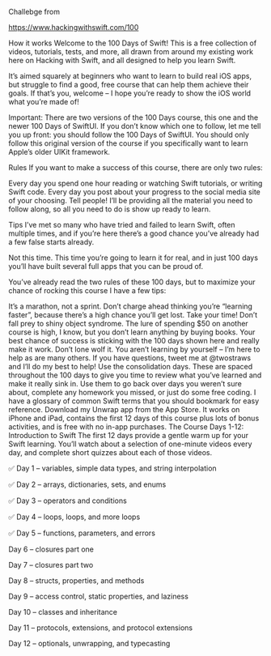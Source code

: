 Challebge from 

https://www.hackingwithswift.com/100



How it works
Welcome to the 100 Days of Swift! This is a free collection of videos, tutorials, tests, and more, all drawn from around my existing work here on Hacking with Swift, and all designed to help you learn Swift.

It’s aimed squarely at beginners who want to learn to build real iOS apps, but struggle to find a good, free course that can help them achieve their goals. If that’s you, welcome – I hope you’re ready to show the iOS world what you’re made of!

Important: There are two versions of the 100 Days course, this one and the newer 100 Days of SwiftUI. If you don’t know which one to follow, let me tell you up front: you should follow the 100 Days of SwiftUI. You should only follow this original version of the course if you specifically want to learn Apple’s older UIKit framework.

 

Rules
If you want to make a success of this course, there are only two rules:

Every day you spend one hour reading or watching Swift tutorials, or writing Swift code.
Every day you post about your progress to the social media site of your choosing. Tell people!
I’ll be providing all the material you need to follow along, so all you need to do is show up ready to learn.

 

Tips
I’ve met so many who have tried and failed to learn Swift, often multiple times, and if you’re here there’s a good chance you’ve already had a few false starts already.

Not this time. This time you’re going to learn it for real, and in just 100 days you’ll have built several full apps that you can be proud of.

You’ve already read the two rules of these 100 days, but to maximize your chance of rocking this course I have a few tips:

It’s a marathon, not a sprint. Don’t charge ahead thinking you’re “learning faster”, because there’s a high chance you’ll get lost. Take your time!
Don’t fall prey to shiny object syndrome. The lure of spending $50 on another course is high, I know, but you don’t learn anything by buying books. Your best chance of success is sticking with the 100 days shown here and really make it work.
Don’t lone wolf it. You aren’t learning by yourself – I’m here to help as are many others. If you have questions, tweet me at @twostraws and I’ll do my best to help!
Use the consolidation days. These are spaced throughout the 100 days to give you time to review what you’ve learned and make it really sink in. Use them to go back over days you weren’t sure about, complete any homework you missed, or just do some free coding.
I have a glossary of common Swift terms that you should bookmark for easy reference.
Download my Unwrap app from the App Store. It works on iPhone and iPad, contains the first 12 days of this course plus lots of bonus activities, and is free with no in-app purchases.
The Course
Days 1-12: Introduction to Swift
The first 12 days provide a gentle warm up for your Swift learning. You’ll watch about a selection of one-minute videos every day, and complete short quizzes about each of those videos.

:white_check_mark: Day 1 – variables, simple data types, and string interpolation 

:white_check_mark: Day 2 – arrays, dictionaries, sets, and enums

:white_check_mark: Day 3 – operators and conditions

:white_check_mark: Day 4 – loops, loops, and more loops

:white_check_mark: Day 5 – functions, parameters, and errors

Day 6 – closures part one

Day 7 – closures part two

Day 8 – structs, properties, and methods

Day 9 – access control, static properties, and laziness

Day 10 – classes and inheritance

Day 11 – protocols, extensions, and protocol extensions

Day 12 – optionals, unwrapping, and typecasting
